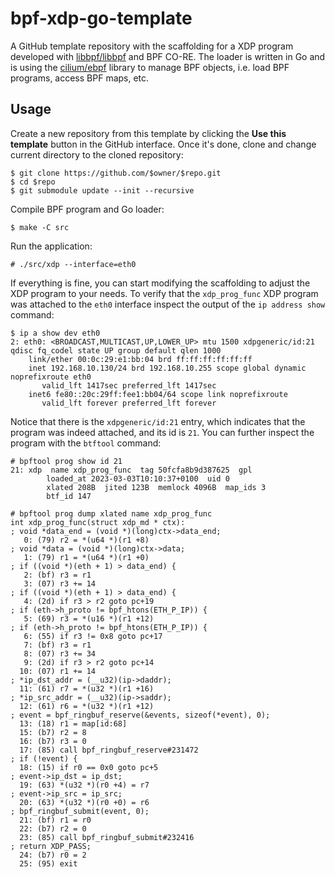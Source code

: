 # bpf-xdp-go-template

A GitHub template repository with the scaffolding for a XDP program developed with [libbpf/libbpf] and BPF CO-RE.
The loader is written in Go and is using the [cilium/ebpf] library to manage BPF objects, i.e. load BPF programs,
access BPF maps, etc.

## Usage

Create a new repository from this template by clicking the **Use this template** button in the GitHub interface.
Once it's done, clone and change current directory to the cloned repository:

```
$ git clone https://github.com/$owner/$repo.git
$ cd $repo
$ git submodule update --init --recursive
```

Compile BPF program and Go loader:

```
$ make -C src
```

Run the application:

``` console
# ./src/xdp --interface=eth0
```

If everything is fine, you can start modifying the scaffolding to adjust the XDP program to your needs.
To verify that the `xdp_prog_func` XDP program was attached to the `eth0` interface inspect the output
of the `ip address show` command:

``` console
$ ip a show dev eth0
2: eth0: <BROADCAST,MULTICAST,UP,LOWER_UP> mtu 1500 xdpgeneric/id:21 qdisc fq_codel state UP group default qlen 1000
    link/ether 00:0c:29:e1:bb:04 brd ff:ff:ff:ff:ff:ff
    inet 192.168.10.130/24 brd 192.168.10.255 scope global dynamic noprefixroute eth0
       valid_lft 1417sec preferred_lft 1417sec
    inet6 fe80::20c:29ff:fee1:bb04/64 scope link noprefixroute
       valid_lft forever preferred_lft forever
```

Notice that there is the `xdpgeneric/id:21` entry, which indicates that the program was indeed attached,
and its id is `21`. You can further inspect the program with the `btftool` command:

``` console
# bpftool prog show id 21
21: xdp  name xdp_prog_func  tag 50fcfa8b9d387625  gpl
        loaded_at 2023-03-03T10:10:37+0100  uid 0
        xlated 208B  jited 123B  memlock 4096B  map_ids 3
        btf_id 147
```

``` console
# bpftool prog dump xlated name xdp_prog_func
int xdp_prog_func(struct xdp_md * ctx):
; void *data_end = (void *)(long)ctx->data_end;
   0: (79) r2 = *(u64 *)(r1 +8)
; void *data = (void *)(long)ctx->data;
   1: (79) r1 = *(u64 *)(r1 +0)
; if ((void *)(eth + 1) > data_end) {
   2: (bf) r3 = r1
   3: (07) r3 += 14
; if ((void *)(eth + 1) > data_end) {
   4: (2d) if r3 > r2 goto pc+19
; if (eth->h_proto != bpf_htons(ETH_P_IP)) {
   5: (69) r3 = *(u16 *)(r1 +12)
; if (eth->h_proto != bpf_htons(ETH_P_IP)) {
   6: (55) if r3 != 0x8 goto pc+17
   7: (bf) r3 = r1
   8: (07) r3 += 34
   9: (2d) if r3 > r2 goto pc+14
  10: (07) r1 += 14
; *ip_dst_addr = (__u32)(ip->daddr);
  11: (61) r7 = *(u32 *)(r1 +16)
; *ip_src_addr = (__u32)(ip->saddr);
  12: (61) r6 = *(u32 *)(r1 +12)
; event = bpf_ringbuf_reserve(&events, sizeof(*event), 0);
  13: (18) r1 = map[id:68]
  15: (b7) r2 = 8
  16: (b7) r3 = 0
  17: (85) call bpf_ringbuf_reserve#231472
; if (!event) {
  18: (15) if r0 == 0x0 goto pc+5
; event->ip_dst = ip_dst;
  19: (63) *(u32 *)(r0 +4) = r7
; event->ip_src = ip_src;
  20: (63) *(u32 *)(r0 +0) = r6
; bpf_ringbuf_submit(event, 0);
  21: (bf) r1 = r0
  22: (b7) r2 = 0
  23: (85) call bpf_ringbuf_submit#232416
; return XDP_PASS;
  24: (b7) r0 = 2
  25: (95) exit
```

[libbpf/libbpf]: https://github.com/libbpf/libbpf
[libbpf/libbpf-bootstrap]: https://github.com/libbpf/libbpf-bootstrap
[cilium/ebpf]: https://github.com/cilium/ebpf
